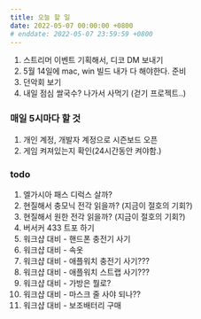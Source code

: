 ```yaml
---
title: 오늘 할 일
date: 2022-05-07 00:00:00 +0800
# enddate: 2022-05-07 23:59:59 +0800
---
```


1. 스트리머 이벤트 기획해서, 디코 DM 보내기
2. 5월 14일에 mac, win 빌드 내가 다 해야한다. 준비
3. 던악회 보기
4. 내일 점심 쌀국수? 나가서 사먹기 (걷기 프로젝트..)

### 매일 5시마다 할 것
1. 개인 계정, 개발자 계정으로 시즌보드 오픈
2. 게임 켜져있는지 확인(24시간동안 켜야함.)

### todo
1. 엘가시아 패스 디럭스 살까?
2. 현질해서 충모닉 전각 읽을까? (지금이 절호의 기회?)
3. 현질해서 원한 전각 읽을까? (지금이 절호의 기회?)
4. 버서커 433 트포 하기
5. 워크샵 대비 - 핸드폰 충전기 사기
6. 워크샵 대비 - 속옷
7. 워크샵 대비 - 애플워치 충전기 사기???
8. 워크샵 대비 - 애플워치 스트랩 사기???
9. 워크샵 대비 - 가방은 뭘로?
10. 워크샵 대비 - 마스크 줄 사야 되나??
11. 워크샵 대비 - 보조배터리 구매
